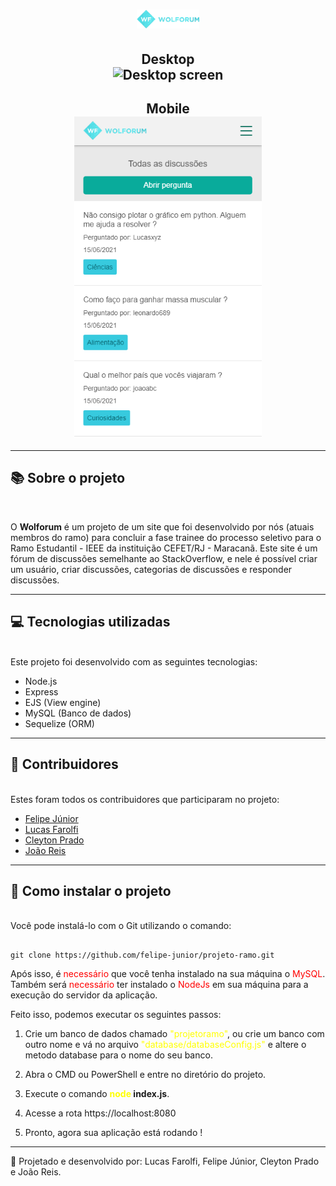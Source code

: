 <h1 align="center">
    <img src="./public/assets/wf.png" style="max-width:100px;" alt="Wolforum logo">
</h1>
<h2 align="center"> Desktop <br>
    <img src="./public/assets/preview-home.gif" alt="Desktop screen">
</h2>
<h2 align="center"> Mobile <br>
    <img src="./public/assets/preview-mobile.png" style="max-width:300px;" alt="Mobile screen">
</h2>

---

## 📚 Sobre o projeto
<br>

O **Wolforum** é um projeto de um site que foi desenvolvido por nós (atuais membros do ramo) para concluir a fase trainee do processo seletivo para o Ramo Estudantil - IEEE da instituição CEFET/RJ - Maracanã. Este site é um fórum de discussões semelhante ao StackOverflow, e nele é possível criar um usuário, criar discussões, categorias de discussões e responder discussões.

---
## 💻 Tecnologias utilizadas
<br>
Este projeto foi desenvolvido com as seguintes tecnologias:

- Node.js
- Express
- EJS (View engine)
- MySQL (Banco de dados)
- Sequelize (ORM)

---
## 👷 Contribuidores
<br>
Estes foram todos os contribuidores que participaram no projeto:

- [Felipe Júnior](https://github.com/felipe-junior)
- [Lucas Farolfi](https://github.com/lucasfarolfi)
- [Cleyton Prado](https://github.com/Cleytonpsf)
- [João Reis](https://github.com/jvrreis)

---
## 📂 Como instalar o projeto
<br>
Você pode instalá-lo com o Git utilizando o comando:

```

git clone https://github.com/felipe-junior/projeto-ramo.git

```
Após isso, é <span style="color:red;">necessário</span> que você tenha instalado na sua máquina o <span style="color:red;">MySQL</span>. Também será <span style="color:red;">necessário</span> ter instalado o <span style="color:red;">NodeJs</span> em sua máquina para a execução do servidor da aplicação.

Feito isso, podemos executar os seguintes passos:

1. Crie um banco de dados chamado <span style="color:yellow;">"projetoramo"</span>, ou crie um banco com outro nome e vá no arquivo <span style="color:yellow;">"database/databaseConfig.js"</span> e altere o metodo database para o nome do seu banco.

2. Abra o CMD ou PowerShell e entre no diretório do projeto.

3. Execute o comando **<span style="color:yellow;">node</span> index.js**.

4. Acesse a rota https://localhost:8080

5. Pronto, agora sua aplicação está rodando !

---
🚀 Projetado e desenvolvido por: Lucas Farolfi, Felipe Júnior, Cleyton Prado e João Reis.
